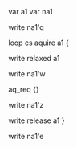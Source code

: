 


var a1
var na1


write na1'q

loop cs aquire a1 {

write relaxed a1

write na1'w

aq_req {}

write na1'z









write release a1
}

write na1'e